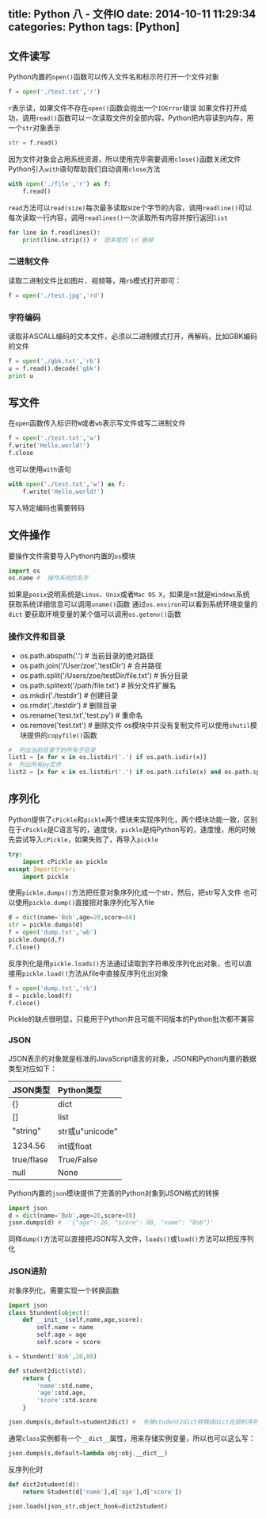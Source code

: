 title: Python 八 - 文件IO
date: 2014-10-11 11:29:34
categories: Python
tags: [Python]
---
<!--more-->
## 文件读写
Python内置的`open()`函数可以传入文件名和标示符打开一个文件对象
```python
f = open('./test.txt','r')
```
`r`表示读，如果文件不存在`open()`函数会抛出一个`IOError`错误
如果文件打开成功，调用`read()`函数可以一次读取文件的全部内容，Python把内容读到内存，用一个`str`对象表示
```python
str = f.read()
```
因为文件对象会占用系统资源，所以使用完毕需要调用`close()`函数关闭文件
Python引入`with`语句帮助我们自动调用`close`方法
```python
with open('./file','r') as f:
	f.read()
```
`read`方法可以`read(size)`每次最多读取size个字节的内容，调用`readline()`可以每次读取一行内容，调用`readlines()`一次读取所有内容并按行返回`list`
```python
for line in f.readlines():
	print(line.strip())	#  把末尾的`\n`删掉
```
### 二进制文件
读取二进制文件比如图片、视频等，用`rb`模式打开即可：
```python
f = open('./test.jpg','rd')
```
### 字符编码
读取非ASCALL编码的文本文件，必须以二进制模式打开，再解码，比如GBK编码的文件
```python
f = open('./gbk.txt','rb')
u = f.read().decode('gbk')
print u
```
## 写文件
在`open`函数传入标识符`W`或者`wb`表示写文件或写二进制文件
```python
f = open('./test.txt','w')
f.write('Hello,world!')
f.close
```
也可以使用`with`语句
```python
with open('./test.txt','w') as f:
	f.write('Hello,world!')
```
写入特定编码也需要转码
## 文件操作
要操作文件需要导入Python内置的`os`模块
```python
import os
os.name #  操作系统的名字
```
如果是`posix`说明系统是`Linux`、`Unix`或者`Mac OS X`，如果是`nt`就是`Windows`系统
获取系统详细信息可以调用`uname()`函数
通过`os.environ`可以看到系统环境变量的`dict`
要获取环境变量的某个值可以调用`os.getenv()`函数
### 操作文件和目录
- os.path.abspath('.')	#  当前目录的绝对路径
- os.path.join('/User/zoe','testDir') #  合并路径
- os.path.split('/Users/zoe/testDir/file.txt') #  拆分目录
- os.path.splitext('/path/file.txt') #  拆分文件扩展名
- os.mkdir('./testdir') #  创建目录
- os.rmdir('./testdir') #  删除目录
- os.rename('test.txt','test.py') #  重命名
- os.remove('test.txt') #  删除文件
os模块中并没有复制文件可以使用`shutil`模块提供的`copyfile()`函数
```python
#  列出当前目录下的所有子目录
list1 = [x for x in os.listdir('.') if os.path.isdir(x)]
#  列出所有py文件
list2 = [x for x in os.listdir('.') if os.path.isfile(x) and os.path.splitext(x)[1]=='.py']
```
## 序列化
Python提供了`cPickle`和`pickle`两个模块来实现序列化，两个模块功能一致，区别在于`cPickle`是C语言写的，速度快，`pickle`是纯Python写的，速度慢，用的时候先尝试导入`cPickle`，如果失败了，再导入`pickle`
```python
try:
	import cPickle as pickle
except ImportError:
	import pickle
```
使用`pickle.dumps()`方法把任意对象序列化成一个str，然后，把str写入文件
也可以使用`pickle.dump()`直接把对象序列化写入file
```python
d = dict(name='Bob',age=20,score=88)
str = pickle.dumps(d)
f = open('dump.txt','wb')
pickle.dump(d,f)
f.close()
```
反序列化是用`pickle.loads()`方法通过读取到字符串反序列化出对象，也可以直接用`pickle.load()`方法从file中直接反序列化出对象
```python
f = open('dump.txt','rb')
d = pickle.load(f)
f.close()
```
Pickle的缺点很明显，只能用于Python并且可能不同版本的Python批次都不兼容
### JSON
JSON表示的对象就是标准的JavaScript语言的对象，JSON和Python内置的数据类型对应如下：

|JSON类型|Python类型|
|:-------|:---------|
|{}|dict|
|[]|list|
|"string"|str或u"unicode"|
|1234.56|int或float|
|true/flase|True/False|
|null|None|

Python内置的`json`模块提供了完善的Python对象到JSON格式的转换
```python
import json
d = dict(name='Bob',age=20,score=88)
json.dumps(d) #  '{"age": 20, "score": 88, "name": "Bob"}'
```
同样`dump()`方法可以直接把JSON写入文件，`loads()`或`load()`方法可以把反序列化
### JSON进阶
对象序列化，需要实现一个转换函数
```python
import json
class Stundent(object):
	def __init__(self,name,age,score):
		self.name = name
		self.age = age
		self.score = score

s = Stundent('Bob',20,88)

def student2dict(std):
	return {
		'name':std.name,
		'age':std.age,
		'score':std.score
	}

json.dumps(s,default=student2dict) #  先被student2dict转换成dict在顺利序列化为JSON
```
通常`class`实例都有一个`__dict__`属性，用来存储实例变量，所以也可以这么写：
```python
json.dumps(s,default=lambda obj:obj.__dict__)
```
反序列化时
```python
def dict2student(d):
	return Student(d['name'],d['age'],d['score'])

json.loads(json_str,object_hook=dict2student)
```